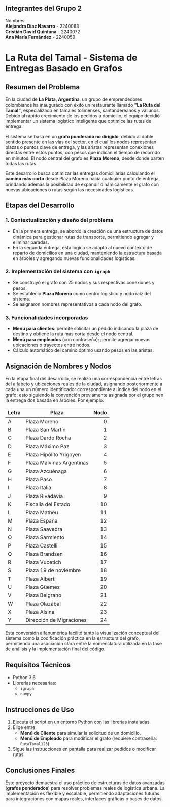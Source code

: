 
## **Integrantes del Grupo 2**

 Nombres:                         
**Alejandra Díaz Navarro**  - 2240063     
**Cristián David Quintana** - 2240072    
**Ana María Fernández**     - 2240059    



# **La Ruta del Tamal - Sistema de Entregas Basado en Grafos**

## **Resumen del Problema**

En la ciudad de **La Plata, Argentina**, un grupo de emprendedores colombianos ha inaugurado con éxito un restaurante llamado **"La Ruta del Tamal"**, especializado en tamales tolimenses, santandereanos y vallunos. Debido al rápido crecimiento de los pedidos a domicilio, el equipo decidió implementar un sistema logístico inteligente que optimice las rutas de entrega.

El sistema se basa en un **grafo ponderado no dirigido**, debido al doble sentido presente en las vías del sector, en el cual los nodos representan plazas o puntos clave de entrega, y las aristas representan conexiones directas entre estos puntos, con pesos que indican el tiempo de recorrido en minutos. El nodo central del grafo es **Plaza Moreno**, desde donde parten todas las rutas.

Este desarrollo busca optimizar las entregas domiciliarias calculando el **camino más corto** desde Plaza Moreno hacia cualquier punto de entrega, brindando además la posibilidad de expandir dinámicamente el grafo con nuevas ubicaciones o rutas según las necesidades logísticas.


## **Etapas del Desarrollo**

### 1. **Contextualización y diseño del problema**
- En la primera entrega, se abordó la creación de una estructura de datos dinámica para gestionar rutas de transporte, permitiendo agregar y eliminar paradas.
- En la segunda entrega, esta lógica se adaptó al nuevo contexto de reparto de domicilios en una ciudad, manteniendo la estructura basada en árboles y agregando nuevas funcionalidades logísticas.

### 2. **Implementación del sistema con `igraph`**
- Se construyó el grafo con 25 nodos y sus respectivas conexiones y pesos.
- Se estableció **Plaza Moreno** como centro logístico y nodo raíz del sistema.
- Se asignaron nombres representativos a cada nodo del grafo.

### 3. **Funcionalidades incorporadas**
- **Menú para clientes**: permite solicitar un pedido indicando la plaza de destino y obtiene la ruta más corta desde el nodo central.
- **Menú para empleados** (con contraseña): permite agregar nuevas ubicaciones o trayectos entre nodos.
- Cálculo automático del camino óptimo usando pesos en las aristas.



## **Asignación de Nombres y Nodos**

En la etapa final del desarrollo, se realizó una correspondencia entre letras del alfabeto y ubicaciones reales de la ciudad, asignando posteriormente a cada una un número identificador correspondiente al índice del nodo en el grafo; esto siguiendo la convención previamente asignada por el grupo nen la entrega dos basada en árboles. Por ejemplo:

| Letra | Plaza                                 | Nodo |
|-------|----------------------------------------|------:|
| A     | Plaza Moreno                           | 0     |
| B     | Plaza San Martín                       | 1     |
| C     | Plaza Dardo Rocha                      | 2     |
| D     | Plaza Máximo Paz                       | 3     |
| E     | Plaza Hipólito Yrigoyen                | 4     |
| F     | Plaza Malvinas Argentinas              | 5     |
| G     | Plaza Azcuénaga                        | 6     |
| H     | Plaza Paso                             | 7     |
| I     | Plaza Italia                           | 8     |
| J     | Plaza Rivadavia                        | 9     |
| K     | Fiscalía del Estado                    | 10    |
| L     | Plaza Matheu                           | 11    |
| M     | Plaza España                           | 12    |
| N     | Plaza Saavedra                         | 13    |
| O     | Plaza Sarmiento                        | 14    |
| P     | Plaza Castelli                         | 15    |
| Q     | Plaza Brandsen                         | 16    |
| R     | Plaza Vucetich                         | 17    |
| S     | Plaza 19 de noviembre                  | 18    |
| T     | Plaza Alberti                          | 19    |
| U     | Plaza Güemes                           | 20    |
| V     | Plaza Belgrano                         | 21    |
| W     | Plaza Olazábal                         | 22    |
| X     | Plaza Alsina                           | 23    |
| Y     | Dirección de Migraciones               | 24    |

Esta conversión alfanumérica facilitó tanto la visualización conceptual del sistema como la codificación práctica en la estructura del grafo, permitiendo una asociación clara entre la nomenclatura utilizada en la fase de análisis y la implementación final del código.


## **Requisitos Técnicos**

- Python 3.6
- Librerías necesarias:
  - `igraph`
  - `numpy`

## **Instrucciones de Uso**

1. Ejecuta el script en un entorno Python con las librerías instaladas.
2. Elige entre:
   - **Menú de Cliente** para simular la solicitud de un domicilio.
   - **Menú de Empleado** para modificar el grafo (requiere contraseña: `RutaTamal123`).
3. Sigue las instrucciones en pantalla para realizar pedidos o modificar rutas.


## **Conclusiones Finales**

Este proyecto demuestra el uso práctico de estructuras de datos avanzadas (**grafos ponderados**) para resolver problemas reales de logística urbana. La implementación es flexible y escalable, permitiendo adaptaciones futuras para integraciones con mapas reales, interfaces gráficas o bases de datos.

